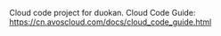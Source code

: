 Cloud code project for duokan. Cloud Code Guide: https://cn.avoscloud.com/docs/cloud_code_guide.html